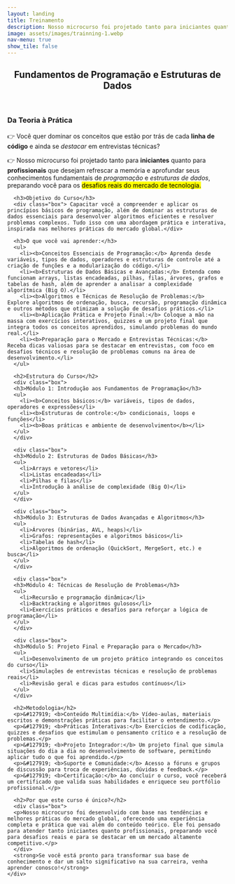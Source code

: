 ```yaml
---
layout: landing
title: Treinamento
description: Nosso microcurso foi projetado tanto para iniciantes quanto para profissionais que desejam refrescar a memória e aprofundar seus conhecimentos fundamentais de programação e estruturas de dados, preparando você para os desafios reais do mercado de tecnologia.
image: assets/images/trainning-1.webp
nav-menu: true
show_tile: false
---
```


<!-- Main -->
<div id="main">

  <!-- One -->
  <section id="one">
    <div class="inner">
      <header class="major">
        <h2>Fundamentos de Programação e Estruturas de Dados</h2>
      </header>
      <h3>Da Teoria à Prática</h3>
      <p>&#128073; Você quer dominar os conceitos que estão por trás de cada <b>linha de código</b> e ainda se <i>destacar</i> em entrevistas técnicas?</p>
      <p>&#128073; Nosso microcurso foi projetado tanto para <b>iniciantes</b> quanto para <b>profissionais</b> que desejam refrescar a memória e aprofundar seus conhecimentos fundamentais de <i>programação</i> e <i>estruturas de dados</i>, preparando você para os <mark>desafios reais do mercado de tecnologia.</mark></p>
      
      <h3>Objetivo do Curso</h3>
      <div class="box"> Capacitar você a compreender e aplicar os princípios básicos de programação, além de dominar as estruturas de dados essenciais para desenvolver algoritmos eficientes e resolver problemas complexos. Tudo isso com uma abordagem prática e interativa, inspirada nas melhores práticas do mercado global.</div>

      <h3>O que você vai aprender:</h3>
      <ul>
        <li><b>Conceitos Essenciais de Programação:</b> Aprenda desde variáveis, tipos de dados, operadores e estruturas de controle até a criação de funções e a modularização do código.</li>
        <li><b>Estruturas de Dados Básicas e Avançadas:</b> Entenda como funcionam arrays, listas encadeadas, pilhas, filas, árvores, grafos e tabelas de hash, além de aprender a analisar a complexidade algorítmica (Big O).</li>
        <li><b>Algoritmos e Técnicas de Resolução de Problemas:</b> Explore algoritmos de ordenação, busca, recursão, programação dinâmica e outros métodos que otimizam a solução de desafios práticos.</li>
        <li><b>Aplicação Prática e Projeto Final:</b> Coloque a mão na massa com exercícios interativos, quizzes e um projeto final que integra todos os conceitos aprendidos, simulando problemas do mundo real.</li>
        <li><b>Preparação para o Mercado e Entrevistas Técnicas:</b> Receba dicas valiosas para se destacar em entrevistas, com foco em desafios técnicos e resolução de problemas comuns na área de desenvolvimento.</li>
      </ul>

      <h2>Estrutura do Curso</h2>
      <div class="box">
      <h3>Módulo 1: Introdução aos Fundamentos de Programação</h3>
      <ul>
        <li><b>Conceitos básicos:</b> variáveis, tipos de dados, operadores e expressões</li>
        <li><b>Estruturas de controle:</b> condicionais, loops e funções</li>
        <li><b>Boas práticas e ambiente de desenvolvimento</b></li>
      </ul>
      </div>

      <div class="box">
      <h3>Módulo 2: Estruturas de Dados Básicas</h3>
      <ul>
        <li>Arrays e vetores</li>
        <li>Listas encadeadas</li>
        <li>Pilhas e filas</li>
        <li>Introdução à análise de complexidade (Big O)</li>
      </ul>
      </div>

      <div class="box">
      <h3>Módulo 3: Estruturas de Dados Avançadas e Algoritmos</h3>
      <ul>
        <li>Árvores (binárias, AVL, heaps)</li>
        <li>Grafos: representações e algoritmos básicos</li>
        <li>Tabelas de hash</li>
        <li>Algoritmos de ordenação (QuickSort, MergeSort, etc.) e busca</li>
      </ul>
      </div>

      <div class="box">
      <h3>Módulo 4: Técnicas de Resolução de Problemas</h3>
      <ul>
        <li>Recursão e programação dinâmica</li>
        <li>Backtracking e algoritmos gulosos</li>
        <li>Exercícios práticos e desafios para reforçar a lógica de programação</li>
      </ul>
      </div>

      <div class="box">
      <h3>Módulo 5: Projeto Final e Preparação para o Mercado</h3>
      <ul>
        <li>Desenvolvimento de um projeto prático integrando os conceitos do curso</li>
        <li>Simulações de entrevistas técnicas e resolução de problemas reais</li>
        <li>Revisão geral e dicas para estudos contínuos</li>
      </ul>
      </div>

      <h2>Metodologia</h2>
      <p>&#127919; <b>Conteúdo Multimídia:</b> Vídeo-aulas, materiais escritos e demonstrações práticas para facilitar o entendimento.</p>
      <p>&#127919; <b>Práticas Interativas:</b> Exercícios de codificação, quizzes e desafios que estimulam o pensamento crítico e a resolução de problemas.</p>
      <p>&#127919; <b>Projeto Integrador:</b> Um projeto final que simula situações do dia a dia no desenvolvimento de software, permitindo aplicar tudo o que foi aprendido.</p>
      <p>&#127919; <b>Suporte e Comunidade:</b> Acesso a fóruns e grupos de discussão para troca de experiências, dúvidas e feedback.</p>
      <p>&#127919; <b>Certificação:</b> Ao concluir o curso, você receberá um certificado que valida suas habilidades e enriquece seu portfólio profissional.</p>

      <h2>Por que este curso é único?</h2>
      <div class="box">
      <p>Nosso microcurso foi desenvolvido com base nas tendências e melhores práticas do mercado global, oferecendo uma experiência completa e prática que vai além do conteúdo teórico. Ele foi pensado para atender tanto iniciantes quanto profissionais, preparando você para desafios reais e para se destacar em um mercado altamente competitivo.</p>
      </div>
      <strong>Se você está pronto para transformar sua base de conhecimento e dar um salto significativo na sua carreira, venha aprender conosco!</strong>
    </div>
  </section>

</div>